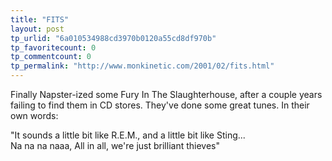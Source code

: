 ```yaml
---
title: "FITS"
layout: post
tp_urlid: "6a010534988cd3970b0120a55cd8df970b"
tp_favoritecount: 0
tp_commentcount: 0
tp_permalink: "http://www.monkinetic.com/2001/02/fits.html"
---
```

Finally Napster-ized some Fury In The Slaughterhouse, after a couple years failing to find them in CD stores. They&#39;ve done some great tunes. In their own words:

&quot;It sounds a little bit like R.E.M., and a little bit like Sting... <br />
Na na na naaa, All in all, we&#39;re just brilliant thieves&quot;
